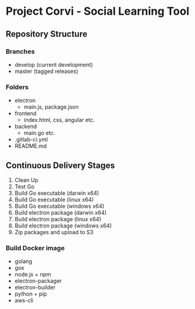 # Project Corvi - Social Learning Tool

## Repository Structure

### Branches
* develop (current development)
* master (tagged releases)

### Folders
* electron
  * main.js, package.json
* frontend
  * index.html, css, angular etc.
* backend
  * main.go etc.
* .gitlab-ci.yml
* README.md

## Continuous Delivery Stages

1. Clean Up
2. Test Go
3. Build Go executable (darwin x64)
4. Build Go executable (linux x64)
5. Build Go executable (windows x64)
6. Build electron package (darwin x64)
7. Build electron package (linux x64)
8. Build electron package (windows x64)
9. Zip packages and upload to S3

### Build Docker image
* golang
* gox
* node.js + npm
* electron-packager
* electron-builder
* python + pip
* aws-cli